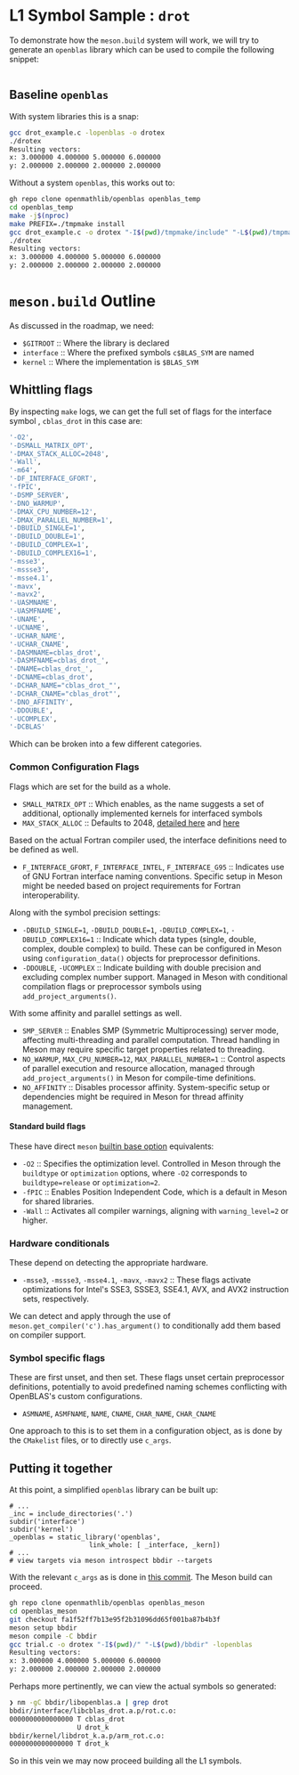 # L1 Symbol Sample : `drot`

To demonstrate how the `meson.build` system will work, we will try to generate
an `openblas` library which can be used to compile the following snippet:

```{literalinclude} code_src/drot_example.c

```

## Baseline `openblas`

With system libraries this is a snap:

```bash
gcc drot_example.c -lopenblas -o drotex
./drotex
Resulting vectors:
x: 3.000000 4.000000 5.000000 6.000000
y: 2.000000 2.000000 2.000000 2.000000
```

Without a system `openblas`, this works out to:

```bash
gh repo clone openmathlib/openblas openblas_temp
cd openblas_temp
make -j$(nproc)
make PREFIX=./tmpmake install
gcc drot_example.c -o drotex "-I$(pwd)/tmpmake/include" "-L$(pwd)/tmpmake/lib" -lopenblas
./drotex
Resulting vectors:
x: 3.000000 4.000000 5.000000 6.000000
y: 2.000000 2.000000 2.000000 2.000000
```

# `meson.build` Outline

As discussed in the roadmap, we need:

- `$GITROOT` :: Where the library is declared
- `interface` :: Where the prefixed symbols `c$BLAS_SYM` are named
- `kernel` :: Where the implementation is `$BLAS_SYM`

## Whittling flags

By inspecting `make` logs, we can get the full set of flags for the interface
symbol , `cblas_drot` in this case are:

```bash
'-O2',
'-DSMALL_MATRIX_OPT',
'-DMAX_STACK_ALLOC=2048',
'-Wall',
'-m64',
'-DF_INTERFACE_GFORT',
'-fPIC',
'-DSMP_SERVER',
'-DNO_WARMUP',
'-DMAX_CPU_NUMBER=12',
'-DMAX_PARALLEL_NUMBER=1',
'-DBUILD_SINGLE=1',
'-DBUILD_DOUBLE=1',
'-DBUILD_COMPLEX=1',
'-DBUILD_COMPLEX16=1',
'-msse3',
'-mssse3',
'-msse4.1',
'-mavx',
'-mavx2',
'-UASMNAME',
'-UASMFNAME',
'-UNAME',
'-UCNAME',
'-UCHAR_NAME',
'-UCHAR_CNAME',
'-DASMNAME=cblas_drot',
'-DASMFNAME=cblas_drot_',
'-DNAME=cblas_drot_',
'-DCNAME=cblas_drot',
'-DCHAR_NAME="cblas_drot_"',
'-DCHAR_CNAME="cblas_drot"',
'-DNO_AFFINITY',
'-DDOUBLE',
'-UCOMPLEX',
'-DCBLAS'
```

Which can be broken into a few different categories.

### Common Configuration Flags

Flags which are set for the build as a whole.

- `SMALL_MATRIX_OPT` :: Which enables, as the name suggests a set of additional,
  optionally implemented kernels for interfaced symbols
- `MAX_STACK_ALLOC` :: Defaults to 2048,
  [detailed here](https://github.com/OpenMathLib/OpenBLAS/blob/3cf57a61d59a39cc668b21ceafaa006abcfdcf94/common_stackalloc.h#L41-L48)
  and [here](https://github.com/xianyi/OpenBLAS/pull/482)

Based on the actual Fortran compiler used, the interface definitions need to be
defined as well.

- `F_INTERFACE_GFORT`, `F_INTERFACE_INTEL`, `F_INTERFACE_G95` :: Indicates use
  of GNU Fortran interface naming conventions. Specific setup in Meson might be
  needed based on project requirements for Fortran interoperability.

Along with the symbol precision settings:

- `-DBUILD_SINGLE=1`, `-DBUILD_DOUBLE=1`, `-DBUILD_COMPLEX=1`,
  `-DBUILD_COMPLEX16=1` :: Indicate which data types (single, double, complex,
  double complex) to build. These can be configured in Meson using
  `configuration_data()` objects for preprocessor definitions.
- `-DDOUBLE`, `-UCOMPLEX` :: Indicate building with double precision and
  excluding complex number support. Managed in Meson with conditional
  compilation flags or preprocessor symbols using `add_project_arguments()`.

With some affinity and parallel settings as well.

- `SMP_SERVER` :: Enables SMP (Symmetric Multiprocessing) server mode, affecting
  multi-threading and parallel computation. Thread handling in Meson may require
  specific target properties related to threading.
- `NO_WARMUP`, `MAX_CPU_NUMBER=12`, `MAX_PARALLEL_NUMBER=1` :: Control aspects
  of parallel execution and resource allocation, managed through
  `add_project_arguments()` in Meson for compile-time definitions.
- `NO_AFFINITY` :: Disables processor affinity. System-specific setup or
  dependencies might be required in Meson for thread affinity management.

#### Standard build flags

These have direct `meson`
[builtin base option](https://mesonbuild.com/Builtin-options.html#base-options)
equivalents:

- `-O2` :: Specifies the optimization level. Controlled in Meson through the
  `buildtype` or `optimization` options, where `-O2` corresponds to
  `buildtype=release` or `optimization=2`.
- `-fPIC` :: Enables Position Independent Code, which is a default in Meson for
  shared libraries.
- `-Wall` :: Activates all compiler warnings, aligning with `warning_level=2` or
  higher.

### Hardware conditionals

These depend on detecting the appropriate hardware.

- `-msse3`, `-mssse3`, `-msse4.1`, `-mavx`, `-mavx2` :: These flags activate
  optimizations for Intel's SSE3, SSSE3, SSE4.1, AVX, and AVX2 instruction sets,
  respectively.

We can detect and apply through the use of
`meson.get_compiler('c').has_argument()` to conditionally add them based on
compiler support.

### Symbol specific flags

These are first unset, and then set. These flags unset certain preprocessor
definitions, potentially to avoid predefined naming schemes conflicting with
OpenBLAS's custom configurations.

<!-- what about *F -->
<!-- CCOMMON_OPT	+= -DASMNAME=$(FU)$(*F) -DASMFNAME=$(FU)$(*F)$(BU) -DNAME=$(*F)$(BU) -DCNAME=$(*F) -DCHAR_NAME=\"$(*F)$(BU)\" -DCHAR_CNAME=\"$(*F)\" -->

- `ASMNAME`, `ASMFNAME`, `NAME`, `CNAME`, `CHAR_NAME`, `CHAR_CNAME`

One approach to this is to set them in a configuration object, as is done by the
`CMakelist` files, or to directly use `c_args`.

## Putting it together

At this point, a simplified `openblas` library can be built up:

```meson
# ...
_inc = include_directories('.')
subdir('interface')
subdir('kernel')
_openblas = static_library('openblas',
                    link_whole: [ _interface, _kern])
# ...
# view targets via meson introspect bbdir --targets
```

With the relevant `c_args` as is done in
[this commit](https://github.com/HaoZeke/OpenBLAS/commit/fa1f52ff7b13e95f2b31096dd65f001ba87b4b3f).
The Meson build can proceed.

```bash
gh repo clone openmathlib/openblas openblas_meson
cd openblas_meson
git checkout fa1f52ff7b13e95f2b31096dd65f001ba87b4b3f
meson setup bbdir
meson compile -C bbdir
gcc trial.c -o drotex "-I$(pwd)/" "-L$(pwd)/bbdir" -lopenblas
Resulting vectors:
x: 3.000000 4.000000 5.000000 6.000000
y: 2.000000 2.000000 2.000000 2.000000
```

Perhaps more pertinently, we can view the actual symbols so generated:

```bash
❯ nm -gC bbdir/libopenblas.a | grep drot
bbdir/interface/libcblas_drot.a.p/rot.c.o:
0000000000000000 T cblas_drot
                 U drot_k
bbdir/kernel/libdrot_k.a.p/arm_rot.c.o:
0000000000000000 T drot_k
```

So in this vein we may now proceed building all the L1 symbols.

